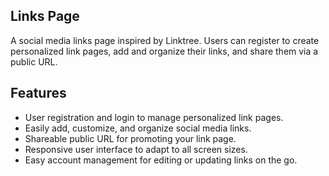 ## Links Page

A social media links page inspired by Linktree. Users can register to create personalized link pages, add and organize their links, and share them via a public URL.

## Features

- User registration and login to manage personalized link pages.
- Easily add, customize, and organize social media links.
- Shareable public URL for promoting your link page.
- Responsive user interface to adapt to all screen sizes.
- Easy account management for editing or updating links on the go.
